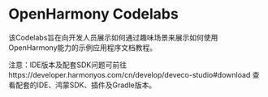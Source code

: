 # OpenHarmony Codelabs

该Codelabs旨在向开发人员展示如何通过趣味场景来展示如何使用OpenHarmony能力的示例应用程序文档教程。

注意：IDE版本及配套SDK问题可前往https://developer.harmonyos.com/cn/develop/deveco-studio#download 查看配套的IDE、鸿蒙SDK、插件及Gradle版本。
